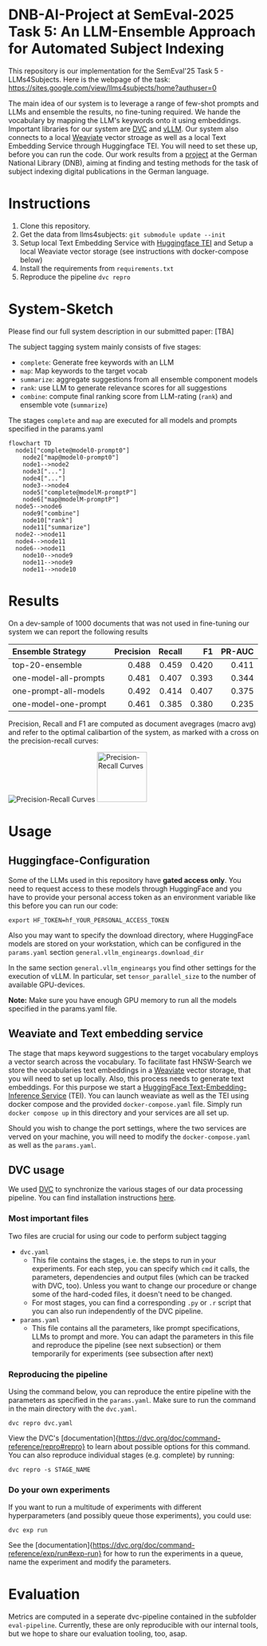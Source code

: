 # DNB-AI-Project at SemEval-2025 Task 5: An LLM-Ensemble Approach for Automated Subject Indexing

This repository is our implementation for the SemEval'25 Task 5 - LLMs4Subjects. Here is the webpage of the task:
https://sites.google.com/view/llms4subjects/home?authuser=0

The main idea of our system is to leverage a range of few-shot prompts and LLMs and ensemble the results, no fine-tuning required. We hande the vocabulary by mapping the LLM's keywords onto it using embeddings.
Important libraries for our system are [DVC](https://dvc.org/doc) and [vLLM](https://docs.vllm.ai/en/latest/). Our system also connects to a local [Weaviate](https://weaviate.io/) vector stroage as well as a local Text Embedding Service through Huggingface TEI. You will need to set these up, before you can run the code. 
Our work results from a [project](https://www.dnb.de/EN/Professionell/ProjekteKooperationen/Projekte/KI/ki_node.html) at the German National Library (DNB), aiming at finding and testing methods for the task of subject indexing digital publications in the German language.


# Instructions

1. Clone this repository.
2. Get the data from llms4subjects: `git submodule update --init`
3. Setup local Text Embedding Service with [Huggingface TEI](https://huggingface.co/docs/text-embeddings-inference/index) and Setup a local Weaviate vector storage (see instructions with docker-compose below)
5. Install the requirements from `requirements.txt`
6. Reproduce the pipeline `dvc repro`

# System-Sketch

Please find our full system description in our submitted paper: [TBA]

The subject tagging system mainly consists of five stages:

  * `complete`: Generate free keywords with an LLM
  * `map`: Map keywords to the target vocab
  * `summarize`: aggregate suggestions from all ensemble component models
  * `rank`: use LLM to generate relevance scores for all suggestions
  * `combine`: compute final ranking score from LLM-rating (`rank`) and ensemble vote (`summarize`)

The stages `complete` and `map` are executed for all models and prompts
specified in the params.yaml

```mermaid
flowchart TD
  node1["complete@model0-prompt0"]
	node2["map@model0-prompt0"]
	node1-->node2
	node3["..."]
	node4["..."]
	node3-->node4
	node5["complete@modelM-promptP"]
	node6["map@modelM-promptP"]
  node5-->node6
	node9["combine"]
	node10["rank"]
	node11["summarize"]
  node2-->node11
  node4-->node11
  node6-->node11
	node10-->node9
	node11-->node9
	node11-->node10
```

# Results

On a dev-sample of 1000 documents that was not used in fine-tuning our system we can report the following results

|Ensemble Strategy     | Precision| Recall|    F1| PR-AUC|
|:---------------------|---------:|------:|-----:|------:|
|top-20-ensemble       |     0.488|  0.459| 0.420|  0.411|
|one-model-all-prompts |     0.481|  0.407| 0.393|  0.344|
|one-prompt-all-models |     0.492|  0.414| 0.407|  0.375|
|one-model-one-prompt  |     0.461|  0.385| 0.380|  0.235|

Precision, Recall and F1 are computed as document avegrages (macro avg) and 
refer to the optimal calibartion of the system, as marked with a 
cross on the precision-recall curves:

![Precision-Recall Curves](reports/pr_curves.png)
<img src="reports/pr_curves.png" alt="Precision-Recall Curves" width="100"/>

# Usage

## Huggingface-Configuration

Some of the LLMs used in this repository have **gated access only**. You need to request access to these models
through HuggingFace and you have to provide your personal access token as an environment
variable like this before you can run our code:
```
export HF_TOKEN=hf_YOUR_PERSONAL_ACCESS_TOKEN
```

Also you may want to specify the download directory, where HuggingFace models 
are stored on your workstation, which can 
be configured in the `params.yaml` section `general.vllm_engineargs.download_dir`

In the same section `general.vllm_engineargs` you find other settings for the
execution of vLLM. In particular, set `tensor_parallel_size` to the number
of available GPU-devices.

**Note:** Make sure you have enough GPU memory to run all the models specified
  in the params.yaml file. 

## Weaviate and Text embedding service

The stage that maps keyword suggestions to the target vocabulary employs
a vector search across the vocabulary. To facilitate fast HNSW-Search
we store the vocabularies text embeddings in a [Weaviate](https://weaviate.io/) 
vector storage, that you will need to set up locally. 
Also, this process needs to generate text embeddings. For this purpose 
we start a [HuggingFace Text-Embedding-Inference Service](https://github.com/huggingface/text-embeddings-inference) (TEI). You can launch weaviate as well as the TEI using docker compose and the provided `docker-compose.yaml` file.
Simply run `docker compose up` in this directory and your services are all
set up. 

Should you wish to change the port settings, where the two services are verved on your machine,
you will need to modify the `docker-compose.yaml` as well as the `params.yaml`.

## DVC usage

We used [DVC](https://dvc.org/doc) to synchronize the various stages of
our data processing pipeline. 
You can find installation instructions [here](https://dvc.org/doc/install).

### Most important files

Two files are crucial for using our code to perform subject tagging
* `dvc.yaml`
    * This file contains the stages, i.e. the steps to run in your experiments. For each step, you can specify which `cmd` it calls, the parameters, dependencies and output files (which can be tracked with DVC, too). Unless you want to change our procedure or change some of the hard-coded files, it doesn't need to be changed.
    * For most stages, you can find a corresponding `.py` or `.r` script that you can also run independently of the DVC pipeline.
* `params.yaml`
    * This file contains all the parameters, like prompt specifications, LLMs to prompt and more. You can adapt the parameters in this file and reproduce the pipeline (see next subsection) or them temporarily for experiments (see subsection after next)

### Reproducing the pipeline

Using the command below, you can reproduce the entire pipeline with the parameters as specified in the `params.yaml`. Make sure to run the command in the main directory with the `dvc.yaml`.
```
dvc repro dvc.yaml
```
View the DVC's [documentation]{https://dvc.org/doc/command-reference/repro#repro} to learn about possible options for this command. 
You can also reproduce individual stages (e.g. complete) by running:
```
dvc repro -s STAGE_NAME
```

### Do your own experiments

If you want to run a multitude of experiments with different hyperparameters (and possibly queue those experiments), you could use:
```
dvc exp run
```
See the [documentation]{https://dvc.org/doc/command-reference/exp/run#exp-run} for how to run the experiments in a queue, name the experiment and modify the parameters.


# Evaluation

Metrics are computed in a seperate dvc-pipeline contained in the subfolder `eval-pipeline`. 
Currently, these are only reproducible with our internal tools, but we hope to share 
our evaluation tooling, too, asap.  